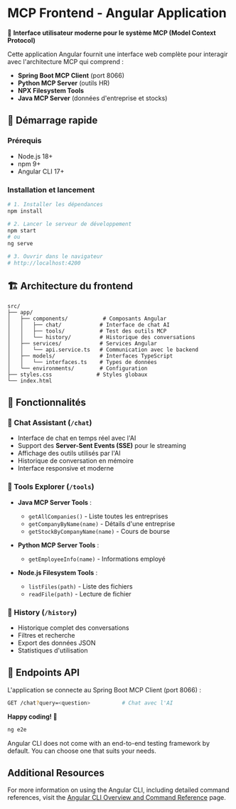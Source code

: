 # MCP Frontend - Angular Application

🤖 **Interface utilisateur moderne pour le système MCP (Model Context Protocol)**

Cette application Angular fournit une interface web complète pour interagir avec l'architecture MCP qui comprend :
- **Spring Boot MCP Client** (port 8066)
- **Python MCP Server** (outils HR)
- **NPX Filesystem Tools**
- **Java MCP Server** (données d'entreprise et stocks)

## 🚀 Démarrage rapide

### Prérequis
- Node.js 18+ 
- npm 9+
- Angular CLI 17+

### Installation et lancement

```bash
# 1. Installer les dépendances
npm install

# 2. Lancer le serveur de développement
npm start
# ou
ng serve

# 3. Ouvrir dans le navigateur
# http://localhost:4200
```

## 🏗️ Architecture du frontend

```
src/
├── app/
│   ├── components/           # Composants Angular
│   │   ├── chat/            # Interface de chat AI
│   │   ├── tools/           # Test des outils MCP
│   │   └── history/         # Historique des conversations
│   ├── services/            # Services Angular
│   │   └── api.service.ts   # Communication avec le backend
│   ├── models/              # Interfaces TypeScript
│   │   └── interfaces.ts    # Types de données
│   └── environments/        # Configuration
├── styles.css              # Styles globaux
└── index.html
```

## 📱 Fonctionnalités

### 💬 Chat Assistant (`/chat`)
- Interface de chat en temps réel avec l'AI
- Support des **Server-Sent Events (SSE)** pour le streaming
- Affichage des outils utilisés par l'AI
- Historique de conversation en mémoire
- Interface responsive et moderne

### 🔧 Tools Explorer (`/tools`)
- **Java MCP Server Tools** :
  - `getAllCompanies()` - Liste toutes les entreprises
  - `getCompanyByName(name)` - Détails d'une entreprise
  - `getStockByCompanyName(name)` - Cours de bourse
  
- **Python MCP Server Tools** :
  - `getEmployeeInfo(name)` - Informations employé
  
- **Node.js Filesystem Tools** :
  - `listFiles(path)` - Liste des fichiers
  - `readFile(path)` - Lecture de fichier

### 📝 History (`/history`)
- Historique complet des conversations
- Filtres et recherche
- Export des données JSON
- Statistiques d'utilisation

## 🔌 Endpoints API

L'application se connecte au Spring Boot MCP Client (port 8066) :

```bash
GET /chat?query=<question>          # Chat avec l'AI
```

**Happy coding! 🚀**

```bash
ng e2e
```

Angular CLI does not come with an end-to-end testing framework by default. You can choose one that suits your needs.

## Additional Resources

For more information on using the Angular CLI, including detailed command references, visit the [Angular CLI Overview and Command Reference](https://angular.dev/tools/cli) page.
